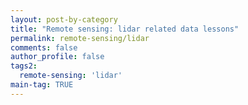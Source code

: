 ```yaml
---
layout: post-by-category
title: "Remote sensing: lidar related data lessons"
permalink: remote-sensing/lidar
comments: false
author_profile: false
tags2:
  remote-sensing: 'lidar'
main-tag: TRUE
---
```

